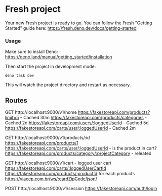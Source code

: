 # Fresh project

Your new Fresh project is ready to go. You can follow the Fresh "Getting
Started" guide here: https://fresh.deno.dev/docs/getting-started

### Usage

Make sure to install Deno: https://deno.land/manual/getting_started/installation

Then start the project in development mode:

```
deno task dev
```

This will watch the project directory and restart as necessary.

## Routes

GET http://localhost:9000/v1/home https://fakestoreapi.com/products?limit=5 -
Cached 30m https://fakestoreapi.com/products/categories - Cached 2d
https://fakestoreapi.com/users/:loggedUserId - Cached 5d
https://fakestoreapi.com/carts/user/:loggedUserId - Cached 2m

GET http://localhost:9000/v1/products/:id https://fakestoreapi.com/products/1
https://fakestoreapi.com/carts/user/:loggedUserId - is the product in cart?
https://fakestoreapi.com/products/category/:projectCategory - releated

GET http://localhost:9000/v1/cart - logged user cart
https://fakestoreapi.com/carts/:loggedUserCartId
https://fakestoreapi.com/products/:productId for each products
https://viacep.com.br/ws/:cardZipCode/json/

POST http://localhost:9000/v1/session https://fakestoreapi.com/auth/login
